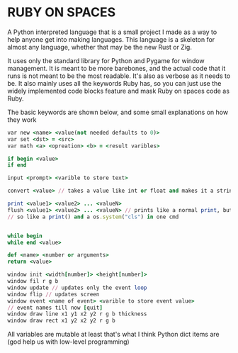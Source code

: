 # RUBY ON SPACES
A Python interpreted language that is a small project I made as a way to help anyone get into making languages. This language is a skeleton for almost any language, whether that may be the new Rust or Zig.

It uses only the standard library for Python and Pygame for window management.
It is meant to be more barebones, and the actual code that it runs is not meant to be the most readable.
It's also as verbose as it needs to be. It also mainly uses all the keywords Ruby has, so you can just use the widely implemented code blocks feature and mask Ruby on spaces code as Ruby.

The basic keywords are shown below, and some small explanations on how they work
```ruby
var new <name> <value(not needed defaults to 0)>
var set <dst> = <src>
var math <a> <opreation> <b> = <result varibles>

if begin <value>
if end

input <prompt> <varible to store text>

convert <value> // takes a value like int or float and makes it a string and vice versa. Also, there are only 2 types: number(int|float) and string

print <value1> <value2> ... <valueN>
flush <value1> <value2> ... <valueN> // prints like a normal print, but it does not go to a new line it just moves the printing pointer back the len(value printed)
// so like a print() and a os.system("cls") in one cmd


while begin
while end <value>

def <name> <number or arguments>
return <value>

window init <width[number]> <height[number]>
window fil r g b
window update // updates only the event loop
window flip // updates screen
window event <name of event> <varible to store event value>
// event names till now [quit]
window draw line x1 y1 x2 y2 r g b thickness
window draw rect x1 y2 x2 y2 r g b
```

All variables are mutable at least that's what I think Python dict items are (god help us with low-level programming)
